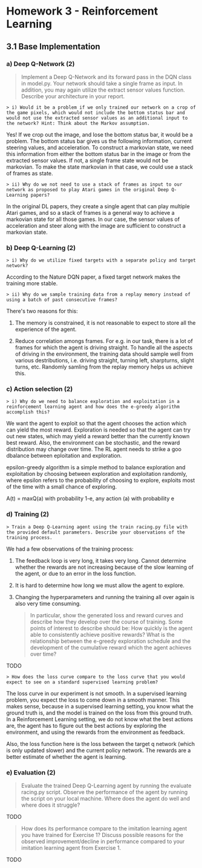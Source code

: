 # Homework 3 - Reinforcement Learning

## 3.1 Base Implementation

### a) Deep Q-Network (2)

> Implement a Deep Q-Network and its forward pass in the DQN class in model.py. Your network should take a single frame as input. In addition, you may again utilize the extract sensor values function. Describe your architecture in your report.

	> i) Would it be a problem if we only trained our network on a crop of the game pixels, which would not include the bottom status bar and would not use the extracted sensor values as an additional input to the network? Hint: Think about the Markov assumption.

Yes! If we crop out the image, and lose the bottom status bar, it would be a problem. The bottom status bar gives us the following information, current steering values, and acceleration. To construct a markovian state, we need this information from either the bottom status bar in the image or from the extracted sensor values. If not, a single frame state would not be markovian.  To make the state markovian in that case, we could use a stack of frames as state.

	> ii) Why do we not need to use a stack of frames as input to our network as proposed to play Atari games in the original Deep Q-Learning papers?

In the original DL papers, they create a single agent that can play multiple Atari games, and so a stack of frames is a general way to achieve a markovian state for all those games. In our case, the sensor values of acceleration and steer along with the image are sufficient to construct a markovian state.


### b) Deep Q-Learning (2)

	> i) Why do we utilize fixed targets with a separate policy and target network?

According to the Nature DQN paper, a fixed target network makes the training more stable.

	> ii) Why do we sample training data from a replay memory instead of using a batch of past consecutive frames?

There's two reasons for this:

1. The memory is constrained, it is not reasonable to expect to store all the experience of the agent. 

2. Reduce correlation amongs frames. For e.g. in our task, there is a lot of frames for which the agent is driving straight. To handle all the aspects of driving in the environment, the training data should sample well from various destributions, i.e. driving straight, turning left, sharpturns, slight turns, etc. Randomly samling from the replay memory helps us achieve this.


### c) Action selection (2)

	> i) Why do we need to balance exploration and exploitation in a reinforcement learning agent and how does the e-greedy algorithm accomplish this?

We want the agent to exploit so that the agent chooses the action which can yield the most reward.
Exploration is needed so that the agent can try out new states, which may yield a reward better than the currently known best reward. Also, the environment can be stochastic, and the reward distribution may change over time. 
The RL agent needs to strike a goo dbalance between eploitation and exploration.

epsilon-greedy algorithm is a simple method to balance exploration and exploitation by choosing between exploration and exploitation randomly, where epsilon refers to the probability of choosing to explore, exploits most of the time with a small chance of exploring.

A(t) = maxQ(a) with probability 1-e,
       any action (a) with probability e


### d) Training (2)

	> Train a Deep Q-Learning agent using the train racing.py file with the provided default parameters. Describe your observations of the training process.

We had a few observations of the training process:
1. The feedback loop is very long, it takes very long. Cannot determine whether the rewards are not increasing because of the slow learning of the agent, or due to an error in the loss function.

2. It is hard to determine how long we must allow the agent to explore.

3. Changing the hyperparameters and running the training all over again is also very time consuming.

	> In particular, show the generated loss and reward curves and describe how they develop over the course of training. Some points of interest to describe should be: How quickly is the agent able to consistently achieve positive rewards? What is the relationship between the e-greedy exploration schedule and the development of the cumulative reward which the agent achieves over time?

TODO

	> How does the loss curve compare to the loss curve that you would expect to see on a standard supervised learning problem?

The loss curve in our experiment is not smooth. In a supervised learning problem, you expect the loss to come down in a smooth manner. This makes sense, because in a supervised learning setting, you know what the ground truth is, and the model is trained on the loss from this ground truth. In a Reinforcement Learning setting, we do not know what the best actions are, the agent has to figure out the best actions by exploring the environment, and using the rewards from the environment as feedback.

Also, the loss function here is the loss between the target q network (which is only updated slower) and the current policy network. The rewards are a better estimate of whether the agent is learning.


### e) Evaluation (2)

> Evaluate the trained Deep Q-Learning agent by running the evaluate racing.py script. Observe the performance of the agent by running the script on your local machine. Where does the agent do well and where does it struggle?


TODO


> How does its performance compare to the imitation learning agent you have trained for Exercise 1? Discuss possible reasons for the observed improvement/decline in performance compared to your imitation learning agent from Exercise 1.


TODO




